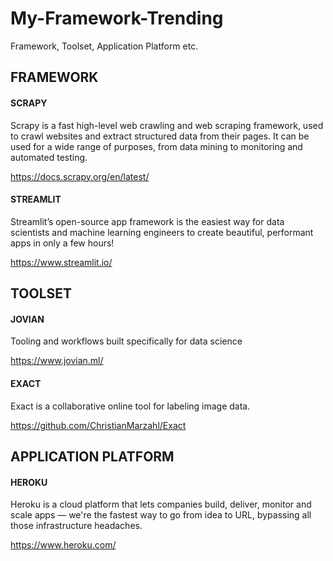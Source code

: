 # My-Framework-Trending
Framework, Toolset, Application Platform etc.

## FRAMEWORK

#### SCRAPY

Scrapy is a fast high-level web crawling and web scraping framework, used to crawl websites and extract structured data from their pages. It can be used for a wide range of purposes, from data mining to monitoring and automated testing.

https://docs.scrapy.org/en/latest/

#### STREAMLIT

Streamlit’s open-source app framework is the easiest way for data scientists and machine learning engineers to create beautiful, performant apps in only a few hours!

https://www.streamlit.io/

## TOOLSET

#### JOVIAN

Tooling and workflows built specifically for data science

https://www.jovian.ml/

#### EXACT

Exact is a collaborative online tool for labeling image data.

https://github.com/ChristianMarzahl/Exact

## APPLICATION PLATFORM

#### HEROKU

Heroku is a cloud platform that lets companies build, deliver, monitor and scale apps — we're the fastest way to go from idea to URL, bypassing all those infrastructure headaches.

https://www.heroku.com/




